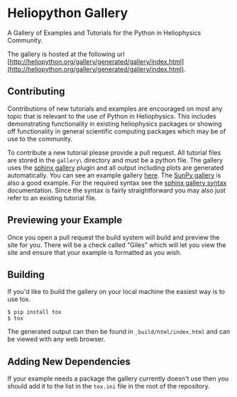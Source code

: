# Heliopython Gallery
A Gallery of Examples and Tutorials for the Python in Heliophysics Community.

The gallery is hosted at the following url [http://heliopython.org/gallery/generated/gallery/index.html](http://heliopython.org/gallery/generated/gallery/index.html).

Contributing
------------
Contributions of new tutorials and examples are encouraged on most any topic
that is relevant to the use of Python in Heliophysics. This includes demonstrating
functionality in existing heliophysics packages or showing off functionality
in general scientific computing packages which may be of use to the community.

To contribute a new tutorial please provide a pull request. All tutorial files
are stored in the `gallery\` directory and must be a python file. The gallery
uses the [sphinx gallery](https://sphinx-gallery.readthedocs.io/en/latest/)
plugin and all output including plots are generated automatically. You can see
an example gallery [here](https://sphinx-gallery.readthedocs.io/en/latest/auto_examples/index.html).
The [SunPy gallery](http://docs.sunpy.org/en/stable/generated/gallery/index.html) is also a good example.
For the required syntax see the
[sphinx gallery syntax](https://sphinx-gallery.readthedocs.io/en/latest/syntax.html)
documentation. Since the syntax is fairly straightforward you may also just
refer to an existing tutorial file.


Previewing your Example
-------------------------

Once you open a pull request the build system will build and preview the site
for you. There will be a check called "Giles" which will let you view the site
and ensure that your example is formatted as you wish.

Building
--------
If you'd like to build the gallery on your local machine the easiest way is to use tox.

    $ pip install tox
    $ tox

The generated output can then be found in `_build/html/index.html` and can
be viewed with any web browser.


Adding New Dependencies
-------------------------

If your example needs a package the gallery currently doesn't use then you
should add it to the list in the `tox.ini` file in the root of the repository.
